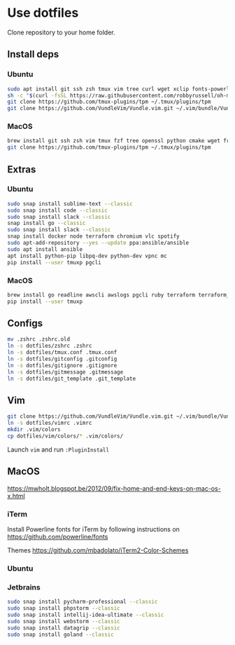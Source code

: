 # Use dotfiles

Clone repository to your home folder.

## Install deps

### Ubuntu

```bash
sudo apt install git ssh zsh tmux vim tree curl wget xclip fonts-powerline software-properties-common gcc make terminator
sh -c "$(curl -fsSL https://raw.githubusercontent.com/robbyrussell/oh-my-zsh/master/tools/install.sh)"
git clone https://github.com/tmux-plugins/tpm ~/.tmux/plugins/tpm
git clone https://github.com/VundleVim/Vundle.vim.git ~/.vim/bundle/Vundle.vim
```

### MacOS

```bash
brew install git ssh zsh vim tmux fzf tree openssl python cmake wget freetype
git clone https://github.com/tmux-plugins/tpm ~/.tmux/plugins/tpm
```

## Extras

### Ubuntu

```bash
sudo snap install sublime-text --classic
sudo snap install code --classic
sudo snap install slack --classic
snap install go --classic
sudo snap install slack --classic
snap install docker node terraform chromium vlc spotify
sudo apt-add-repository --yes --update ppa:ansible/ansible
sudo apt install ansible
apt install python-pip libpq-dev python-dev vpnc mc
pip install --user tmuxp pgcli
```

### MacOS

```bash
brew install go readline awscli awslogs pgcli ruby terraform terraform_landscape composer jmeter lua jq dep node youtube-dl
pip install --user tmuxp
```

## Configs

```bash
mv .zshrc .zshrc.old
ln -s dotfiles/zshrc .zshrc
ln -s dotfiles/tmux.conf .tmux.conf
ln -s dotfiles/gitconfig .gitconfig
ln -s dotfiles/gitignore .gitignore
ln -s dotfiles/gitmessage .gitmessage
ln -s dotfiles/git_template .git_template
```

## Vim

```bash
git clone https://github.com/VundleVim/Vundle.vim.git ~/.vim/bundle/Vundle.vim
ln -s dotfiles/vimrc .vimrc
mkdir .vim/colors
cp dotfiles/vim/colors/* .vim/colors/
```

Launch `vim` and run `:PluginInstall`

## MacOS

https://mwholt.blogspot.be/2012/09/fix-home-and-end-keys-on-mac-os-x.html

### iTerm

Install Powerline fonts for iTerm by following instructions on https://github.com/powerline/fonts

Themes https://github.com/mbadolato/iTerm2-Color-Schemes

### Ubuntu

### Jetbrains

```bash
sudo snap install pycharm-professional --classic
sudo snap install phpstorm --classic
sudo snap install intellij-idea-ultimate --classic
sudo snap install webstorm --classic
sudo snap install datagrip --classic
sudo snap install goland --classic
```
